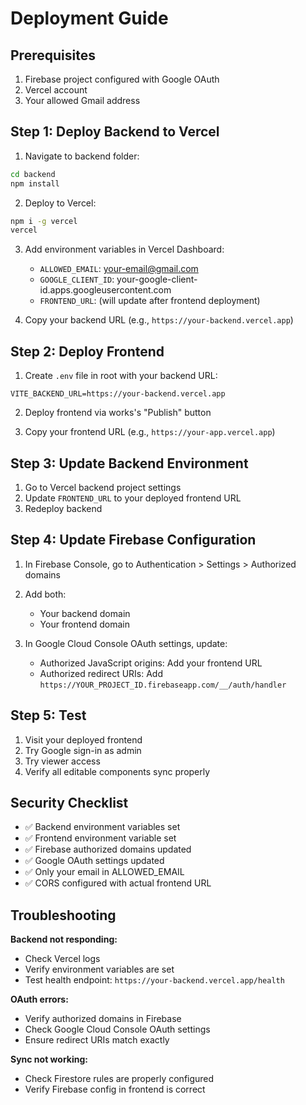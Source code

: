 # Deployment Guide

## Prerequisites
1. Firebase project configured with Google OAuth
2. Vercel account
3. Your allowed Gmail address

## Step 1: Deploy Backend to Vercel

1. Navigate to backend folder:
```bash
cd backend
npm install
```

2. Deploy to Vercel:
```bash
npm i -g vercel
vercel
```

3. Add environment variables in Vercel Dashboard:
   - `ALLOWED_EMAIL`: your-email@gmail.com
   - `GOOGLE_CLIENT_ID`: your-google-client-id.apps.googleusercontent.com
   - `FRONTEND_URL`: (will update after frontend deployment)

4. Copy your backend URL (e.g., `https://your-backend.vercel.app`)

## Step 2: Deploy Frontend

1. Create `.env` file in root with your backend URL:
```env
VITE_BACKEND_URL=https://your-backend.vercel.app
```

2. Deploy frontend via works's "Publish" button

3. Copy your frontend URL (e.g., `https://your-app.vercel.app`)

## Step 3: Update Backend Environment

1. Go to Vercel backend project settings
2. Update `FRONTEND_URL` to your deployed frontend URL
3. Redeploy backend

## Step 4: Update Firebase Configuration

1. In Firebase Console, go to Authentication > Settings > Authorized domains
2. Add both:
   - Your backend domain
   - Your frontend domain

3. In Google Cloud Console OAuth settings, update:
   - Authorized JavaScript origins: Add your frontend URL
   - Authorized redirect URIs: Add `https://YOUR_PROJECT_ID.firebaseapp.com/__/auth/handler`

## Step 5: Test

1. Visit your deployed frontend
2. Try Google sign-in as admin
3. Try viewer access
4. Verify all editable components sync properly

## Security Checklist
- ✅ Backend environment variables set
- ✅ Frontend environment variable set
- ✅ Firebase authorized domains updated
- ✅ Google OAuth settings updated
- ✅ Only your email in ALLOWED_EMAIL
- ✅ CORS configured with actual frontend URL

## Troubleshooting

**Backend not responding:**
- Check Vercel logs
- Verify environment variables are set
- Test health endpoint: `https://your-backend.vercel.app/health`

**OAuth errors:**
- Verify authorized domains in Firebase
- Check Google Cloud Console OAuth settings
- Ensure redirect URIs match exactly

**Sync not working:**
- Check Firestore rules are properly configured
- Verify Firebase config in frontend is correct
